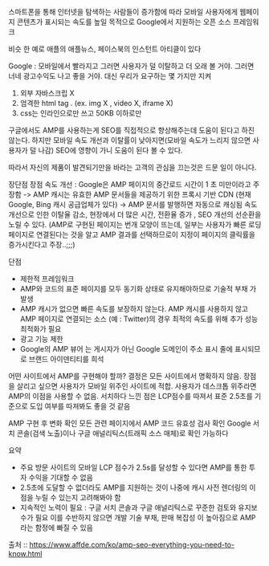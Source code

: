 스마트폰을 통해 인터넷을 탐색하는 사람들이 증가함에 따라 모바일 사용자에게 웹페이지 콘텐츠가 표시되는 속도를 높일 목적으로 Google에서 지원하는 오픈 소스 프레임워크

비슷 한 예로 애플의 애플뉴스, 페이스북의 인스턴트 아티클이 있다

Google : 모바일에서 빨라지고 그러면 사용자가 덜 이탈하고 더 오래 볼 거야. 그러면 너네 광고수익도 나고 좋을 거야. 대신 우리가 요구하는 몇 가지만  지켜
1. 외부 자바스크립 X
2. 엄격한 html tag . (ex. img X , video X, iframe X)
3. css는 인라인으로만 쓰고 50KB 이하로만 

구글에서도 AMP를 사용하는게 SEO를 직접적으로 향상해주는데 도움이 된다고 하진 않는다. 하지만 모바일 속도 개선과 이탈률이 낮아지면(모바일 속도가 느리지 않으면 사용자가 덜 나감) SEO에 영향이 가니 도움이 된다 볼 수 있다.

따라서 자신의 제품이 발견되기만을 바라는 고객의 관심을 끄는것은 드문 일이 아니다.

장단점
장점 
속도 개선 : Google은 AMP 페이지의 중간로드 시간이 1 초 미만이라고 주장함
-> AMP 캐시는 유효한 AMP 문서들을 제공하기 위한 프록시 기반 CDN (현재 Google, Bing 캐시 공급업체가 있다)
-> AMP 문서를 발행하면 자동으로 캐싱됨
속도 개선으로 인한 이탈율 감소, 현장에서 더 많은 시간, 전환율 증가 , SEO 개선의 선순환을 노릴 수 있다.
(AMP로 구현된 페이지는 번개 모양이 뜨는데, 일부는 사용자가 빠른 로딩 페이지로 연결된다는 것을 알고 AMP 결과를 선택하므로이 지정이 페이지의 클릭률을 증가시킨다고 주장..;;;)

단점
- 제한적 프레임워크
- AMP와 코드의 표준 페이지를 모두 동기화 상태로 유지해야하므로 기술적 부채 가 발생
- AMP 캐시가 없으면 빠른 속도를 보장하지 않는다. AMP 캐시를 사용하지 않고 AMP 페이지로 연결되는 소스 (예 : Twitter)의 경우 최적의 속도를 위해 추가 성능 최적화가 필요
- 광고 기능 제한
- Google의 AMP 뷰어 는 게시자가 아닌 Google 도메인이 주소 표시 줄에 표시되므로 브랜드 아이덴티티를 희석


어떤 사이트에서 AMP를 구현해야 할까?
결정은 모든 사이트에서 명확하지 않음. 
장점을 살리고 싶으면 사용자가 모바일 위주인 사이트에 적합. 사용자가 데스크톱 위주라면 AMP의 이점을 사용할 수 없음.
서치하다 느낀 점은 LCP점수를 따져서 표준 2.5초를 기준으로 도입 여부를 따져봐도 좋을 것 같음


AMP 구현 후 변화 확인
모든 관련 페이지에서 AMP 코드 유효성 검사 확인
Google 서치 콘솔(검색 노출)이나 구글 애널리틱스(트래픽 소스 매체)로 확인 가능하다

요약
- 주요 방문 사이트의 모바일 LCP 점수가 2.5s를 달성할 수 있다면 AMP를 통한 투자 수익을 기대할 수 없음
- 2.5초에 도달할 수 없더라도 AMP를 지원하는 것이 나중에 캐시 사전 렌더링의 이점을 누릴 수 있는지 고려해봐야 함
- 지속적인 노력이 필요 : 구글 서치 콘솔과 구글 애널리틱스로 꾸준한 검토와 유지보수가 필요
이를 수반하지 않으면 개발 기술 부채, 판매 복잡성 이 높아짐으로 AMP라는 함정에 빠질 수 있음





출처 :: https://www.affde.com/ko/amp-seo-everything-you-need-to-know.html